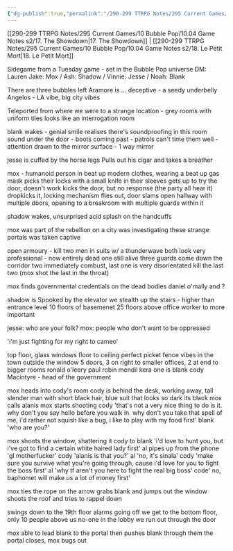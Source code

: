 ```yaml
---
{"dg-publish":true,"permalink":"/290-299 TTRPG Notes/295 Current Games/10 Bubble Pop/10.04 Game Notes s2/17.5 Sidegame Shenanigans/"}
---
```



[[290-299 TTRPG Notes/295 Current Games/10 Bubble Pop/10.04 Game Notes s2/17. The Showdown\|17. The Showdown]] | [[290-299 TTRPG Notes/295 Current Games/10 Bubble Pop/10.04 Game Notes s2/18. Le Petit Mort\|18. Le Petit Mort]]

Sidegame from a Tuesday game - set in the Bubble Pop universe
DM: Lauren
Jake: Mox  / Ash: Shadow / Vinnie: Jesse / Noah: Blank

There are three bubbles left
Aramore is ... deceptive - a seedy underbelly
Angelos - LA vibe, big city vibes

Teleported from where we were to a strange location - grey rooms with uniform tiles
looks like an interrogation room

blank wakes - genial smile
realises there's soundproofing in this room
sound under the door - boots coming past - patrols 
can't time them well - attention drawn to the mirror surface - 1 way mirror

jesse is cuffed by the horse legs 
Pulls out his cigar and takes a breather

mox - humanoid person in beat up modern clothes, wearing a beat up gas mask
picks their locks with a small knife in their sleeves
gets up to try the door, doesn't work
kicks the door, but no response
(the party all hear it)
dropkicks it, locking mechanism flies out, door slams open
hallway with multiple doors, opening to a breakroom with multiple guards within it

shadow wakes, unsurprised
acid splash on the handcuffs

mox was part of the rebellion on a city
was investigating these strange portals
was taken captive

open armoury - kill two men in suits w/ a thunderwave
both look very professional - now entirely dead
one still alive 
three guards come down the corridor
two immediately combust, last one is very disorientated
kill the last two (mox shot the last in the throat)

mox finds governmental credentials on the dead bodies
daniel o'mally and ?

shadow is Spooked by the elevator
we stealth up the stairs - higher than entrance level
10 floors of basemenet
25 floors above
office worker to more important

jesse: who are your folk?
mox: people who don't want to be oppressed

'i'm just fighting for my right to cameo'

top floor, glass windows floor to ceiling
perfect picket fence vibes in the town outside the window
5 doors, 3 on right to smaller offices, 2 at end to bigger rooms
ronald o'leery
paul robin
mendil kera
one is blank
cody Macintyre - head of the government

mox heads into cody's room
cody is behind the desk, working away, tall slender man with short black hair, blue suit that looks so dark its black
mox calls alanis
mox starts shooting
cody 'that's not a very nice thing to do is it. why don't you say hello before you walk in. why don't you take that spell of me, i'd rather not squish like a bug, i like to play with my food first'
blank 'who are you?'

mox shoots the window, shattering it
cody to blank 'i'd love to hunt you, but i've got to find a certain white haired lady first'
al pipes up from the phone 'gl motherfucker'
cody 'alanis is that you?'
al 'no, it's sinala'
cody 'make sure you survive what you're going through, cause i'd love for you to fight the boss first'
al 'why tf aren't you here to fight the real big boss'
code' no, baphomet will make us a lot of money first'

mox ties the rope on the arrow
grabs blank and jumps out the window
shoots the roof and tries to rappel down

swings down to the 19th floor
alarms going off
we get to the bottom floor, only 10 people above us
no-one in the lobby
we run out through the door

mox able to lead blank to the portal
then pushes blank through them
the portal closes, mox bugs out

